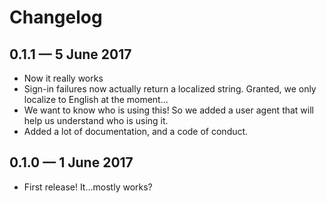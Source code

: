 # Changelog

## 0.1.1 — 5 June 2017

- Now it really works
- Sign-in failures now actually return a localized string. Granted, we only localize to English at the moment…
- We want to know who is using this! So we added a user agent that will help us understand who is using it.
- Added a lot of documentation, and a code of conduct.

## 0.1.0 — 1 June 2017

- First release! It…mostly works?
